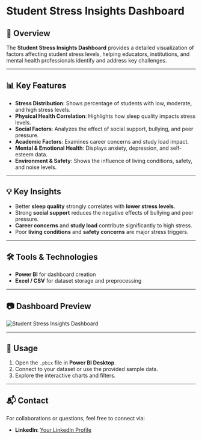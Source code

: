 # Student Stress Insights Dashboard

## 📌 Overview
The **Student Stress Insights Dashboard** provides a detailed visualization of factors affecting student stress levels, helping educators, institutions, and mental health professionals identify and address key challenges.

---

## 📊 Key Features
- **Stress Distribution**: Shows percentage of students with low, moderate, and high stress levels.
- **Physical Health Correlation**: Highlights how sleep quality impacts stress levels.
- **Social Factors**: Analyzes the effect of social support, bullying, and peer pressure.
- **Academic Factors**: Examines career concerns and study load impact.
- **Mental & Emotional Health**: Displays anxiety, depression, and self-esteem data.
- **Environment & Safety**: Shows the influence of living conditions, safety, and noise levels.

---

## 💡 Key Insights
- Better **sleep quality** strongly correlates with **lower stress levels**.
- Strong **social support** reduces the negative effects of bullying and peer pressure.
- **Career concerns** and **study load** contribute significantly to high stress.
- Poor **living conditions** and **safety concerns** are major stress triggers.

---

## 🛠 Tools & Technologies
- **Power BI** for dashboard creation
- **Excel / CSV** for dataset storage and preprocessing

---

## 📷 Dashboard Preview
![Student Stress Insights Dashboard](<img width="1857" height="958" alt="coffee_Dashboard" src="https://github.com/BCA-CODES/student-stress-insights-dashboard/blob/main/student_stress_dashboard.png" />)

---

## 🚀 Usage
1. Open the `.pbix` file in **Power BI Desktop**.
2. Connect to your dataset or use the provided sample data.
3. Explore the interactive charts and filters.

---

## 📬 Contact
For collaborations or questions, feel free to connect via:
- **LinkedIn**: [Your LinkedIn Profile](https://www.linkedin.com/)
